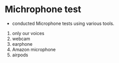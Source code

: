 # Michrophone test

- conducted Microphone tests using various tools.

1. only our voices
2. webcam
3. earphone
4. Amazon microphone
5. airpods


